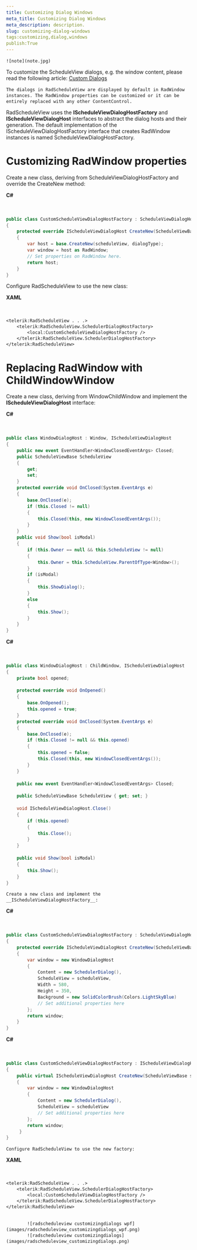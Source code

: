 ```yaml
---
title: Customizing Dialog Windows
meta_title: Customizing Dialog Windows
meta_description: description.
slug: customizing-dialog-windows
tags:customizing,dialog,windows
publish:True
---
```


    ![note](note.jpg)
    	

To customize the ScheduleView dialogs, e.g. the window content, please read the following article:
  		[Custom Dialogs]({{slug:custom-dialogs}})


	The dialogs in RadScheduleView are displayed by default in RadWindow instances. The RadWindow properties can be customized or it can be entirely replaced with any other ContentControl.
RadScheduleView uses the __IScheduleViewDialogHostFactory__ and __IScheduleViewDialogHost__ interfaces to abstract the dialog hosts and their generation. The default implementation of the IScheduleViewDialogHostFactory interface that creates RadWindow instances is named ScheduleViewDialogHostFactory.


# Customizing RadWindow properties

Create a new class, deriving from ScheduleViewDialogHostFactory and override the CreateNew method:


 __C#__
    

```C#


public class CustomScheduleViewDialogHostFactory : ScheduleViewDialogHostFactory
{
    protected override IScheduleViewDialogHost CreateNew(ScheduleViewBase scheduleView, DialogType dialogType)
    {
        var host = base.CreateNew(scheduleView, dialogType);
        var window = host as RadWindow;
        // Set properties on RadWindow here.
        return host;
    }
}

```



Configure RadScheduleView to use the new class:


 __XAML__
    

```XAML


<telerik:RadScheduleView . . .>
	<telerik:RadScheduleView.SchedulerDialogHostFactory>
		<local:CustomScheduleViewDialogHostFactory />
	</telerik:RadScheduleView.SchedulerDialogHostFactory>
</telerik:RadScheduleView>

```



# Replacing RadWindow with ChildWindowWindow

Create a new class, deriving from WindowChildWindow and implement the __IScheduleViewDialogHost__ interface:
    


 __C#__
    

```C#


public class WindowDialogHost : Window, IScheduleViewDialogHost
{
	public new event EventHandler<WindowClosedEventArgs> Closed;
	public ScheduleViewBase ScheduleView
	{
		get;
		set;
	}
	protected override void OnClosed(System.EventArgs e)
	{
		base.OnClosed(e);
		if (this.Closed != null)
		{
			this.Closed(this, new WindowClosedEventArgs());
		}
	}
	public void Show(bool isModal)
	{
		if (this.Owner == null && this.ScheduleView != null)
		{
			this.Owner = this.ScheduleView.ParentOfType<Window>();
		}
		if (isModal)
		{
			this.ShowDialog();
		}
		else
		{
			this.Show();
		}
	}
}

```




 __C#__
    

```C#


public class WindowDialogHost : ChildWindow, IScheduleViewDialogHost
{
	private bool opened;
		
	protected override void OnOpened()
	{
		base.OnOpened();
		this.opened = true;
	}
	protected override void OnClosed(System.EventArgs e)
	{
		base.OnClosed(e);
		if (this.Closed != null && this.opened)
		{
			this.opened = false;
			this.Closed(this, new WindowClosedEventArgs());
		}
	}

	public new event EventHandler<WindowClosedEventArgs> Closed;

	public ScheduleViewBase ScheduleView { get; set; }

	void IScheduleViewDialogHost.Close()
	{
		if (this.opened)
		{
			this.Close();
		}
	}

	public void Show(bool isModal)
	{
		this.Show();
	}
}

```




    Create a new class and implement the __IScheduleViewDialogHostFactory__:
    


 __C#__
    

```C#


public class CustomScheduleViewDialogHostFactory : ScheduleViewDialogHostFactory
{
    protected override IScheduleViewDialogHost CreateNew(ScheduleViewBase scheduleView, DialogType dialogType)
    {
        var window = new WindowDialogHost
        {
            Content = new SchedulerDialog(),
            ScheduleView = scheduleView, 
            Width = 580,
            Height = 350,
            Background = new SolidColorBrush(Colors.LightSkyBlue)
            // Set additional properties here
        };
        return window;
    }
}


```




 __C#__
    

```C#


public class CustomScheduleViewDialogHostFactory : IScheduleViewDialogHostFactory
{
    public virtual IScheduleViewDialogHost CreateNew(ScheduleViewBase scheduleView, DialogType dialogType)
    {
        var window = new WindowDialogHost
        {
            Content = new SchedulerDialog(),
            ScheduleView = scheduleView
            // Set additional properties here
        };
        return window;
     }    
}

```




    Configure RadScheduleView to use the new factory:
    


 __XAML__
    

```XAML


<telerik:RadScheduleView . . .>
	<telerik:RadScheduleView.SchedulerDialogHostFactory>
		<local:CustomScheduleViewDialogHostFactory />
	</telerik:RadScheduleView.SchedulerDialogHostFactory>
</telerik:RadScheduleView>

```

         
      		![radscheduleview customizingdialogs wpf](images/radscheduleview_customizingdialogs_wpf.png)         
      		![radscheduleview customizingdialogs](images/radscheduleview_customizingdialogs.png)
